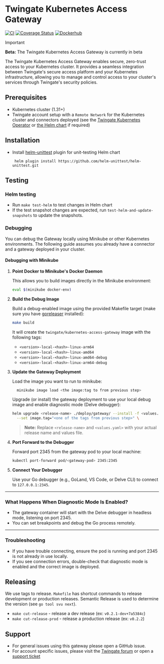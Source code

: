 # Twingate Kubernetes Access Gateway

[![CI](https://github.com/Twingate/kubernetes-access-gateway/actions/workflows/ci.yaml/badge.svg?branch=main)](https://github.com/Twingate/kubernetes-access-gateway/actions/workflows/ci.yaml)
[![Coverage Status](https://coveralls.io/repos/github/Twingate/kubernetes-access-gateway/badge.svg?branch=main&t=7BQPrK)](https://coveralls.io/github/Twingate/kubernetes-access-gateway?branch=main)
[![Dockerhub](https://img.shields.io/badge/dockerhub-images-info.svg?logo=Docker)](https://hub.docker.com/r/twingate/kubernetes-access-gateway)

> [!IMPORTANT]
> **Beta:** The Twingate Kubernetes Access Gateway is currently in beta

The Twingate Kubernetes Access Gateway enables secure, zero-trust access to your Kubernetes cluster. It provides a seamless integration between Twingate's secure access platform and your Kubernetes infrastructure, allowing you to manage and control access to your cluster's services through Twingate's security policies.

## Prerequisites

- Kubernetes cluster (1.31+)
- Twingate account setup with a `Remote Network` for the Kubernetes cluster and
 connectors deployed (see the [Twingate Kubernetes Operator](https://github.com/Twingate/kubernetes-operator) or [the Helm chart](https://github.com/Twingate/helm-charts)
 if required)

## Installation

- Install [helm-unittest](https://github.com/helm-unittest/helm-unittest) plugin for unit-testing Helm chart
  ```
   helm plugin install https://github.com/helm-unittest/helm-unittest.git
   ```

## Testing

### Helm testing

- Run `make test-helm` to test changes in Helm chart
- If the test snapshot changes are expected, run `test-helm-and-update-snapshots` to update the snapshots.

### Debugging

You can debug the Gateway locally using Minikube or other Kubernetes environments. The following guide assumes you already have a connector and a gateway deployed in your cluster.

#### Debugging with Minikube

1. **Point Docker to Minikube's Docker Daemon**

   This allows you to build images directly in the Minikube environment:

   ```sh
   eval $(minikube docker-env)
   ```

2. **Build the Debug Image**

   Build a debug-enabled image using the provided Makefile target (make sure you have [goreleaser](https://goreleaser.com/install/) installed):

   ```sh
   make build
   ```

   It will create the `twingate/kubernetes-access-gateway` image with the following tags:
    - `<version>-local-<hash>-linux-arm64`
    - `<version>-local-<hash>-linux-amd64`
    - `<version>-local-<hash>-linux-amd64-debug`
    - `<version>-local-<hash>-linux-arm64-debug`

3. **Update the Gateway Deployment**

   Load the image you want to run to minikube:

   ```sh
     minikube image load <the image:tag to from previous step>
   ```

   Upgrade (or install) the gateway deployment to use your local debug image and enable diagnostic mode (Delve debugger):

   ```sh
   helm upgrade <release-name> ./deploy/gateway/ --install -f <values.yaml> \
     --set image.tag="<one of the tags from previous step>" \
   ```

   > **Note:** Replace `<release-name>` and `<values.yaml>` with your actual release name and values file.

4. **Port Forward to the Debugger**

   Forward port 2345 from the gateway pod to your local machine:

   ```sh
   kubectl port-forward pod/<gateway-pod> 2345:2345
   ```

5. **Connect Your Debugger**

   Use your Go debugger (e.g., GoLand, VS Code, or Delve CLI) to connect to `127.0.0.1:2345`.

---

### What Happens When Diagnostic Mode Is Enabled?

- The gateway container will start with the Delve debugger in headless mode, listening on port 2345.
- You can set breakpoints and debug the Go process remotely.

---

### Troubleshooting

- If you have trouble connecting, ensure the pod is running and port 2345 is not already in use locally.
- If you see connection errors, double-check that diagnostic mode is enabled and the correct image is deployed.

## Releasing

We use tags to release. `Makefile` has shortcut commands to release development or production releases.
Semantic Release is used to determine the version (see `go tool svu next`).

- `make cut-release`        - release a dev release (ex: `v0.2.1-dev+7a5384c`)
- `make cut-release-prod`   - release a production release (ex: `v0.2.2`)

## Support

- For general issues using this gateway please open a GitHub issue.
- For account specific issues, please visit the [Twingate forum](https://forum.twingate.com/)
 or open a [support ticket](https://help.twingate.com/)
